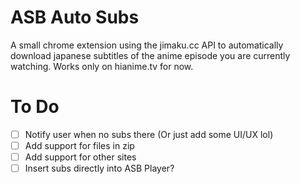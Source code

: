# ASB Auto Subs

A small chrome extension using the jimaku.cc API to automatically download japanese subtitles of the anime episode you are currently watching. Works only on hianime.tv for now.

# To Do

- [ ] Notify user when no subs there (Or just add some UI/UX lol)
- [ ] Add support for files in zip
- [ ] Add support for other sites
- [ ] Insert subs directly into ASB Player?